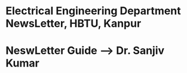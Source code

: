 # Electrical Engineering Department  NewsLetter, HBTU, Kanpur
# NeswLetter Guide --> Dr. Sanjiv Kumar 
